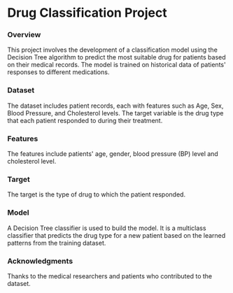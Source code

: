 # Drug Classification Project

### Overview
This project involves the development of a classification model using the Decision Tree algorithm to predict the most suitable drug for patients based on their medical records. The model is trained on historical data of patients' responses to different medications.

### Dataset
The dataset includes patient records, each with features such as Age, Sex, Blood Pressure, and Cholesterol levels. The target variable is the drug type that each patient responded to during their treatment.

### Features
The features include patients' age, gender, blood pressure (BP) level and cholesterol level. 

### Target
The target is the type of drug to which the patient responded.

### Model
A Decision Tree classifier is used to build the model. It is a multiclass classifier that predicts the drug type for a new patient based on the learned patterns from the training dataset.

### Acknowledgments
Thanks to the medical researchers and patients who contributed to the dataset.
